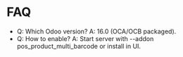 # FAQ

- Q: Which Odoo version? A: 16.0 (OCA/OCB packaged).
- Q: How to enable? A: Start server with --addon pos_product_multi_barcode or install in UI.
